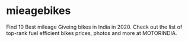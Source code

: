 # mieagebikes
Find 10 Best mileage Giveing bikes in India in 2020. Check out the list of top-rank fuel efficient bikes prices, photos and more at MOTORINDIA.
